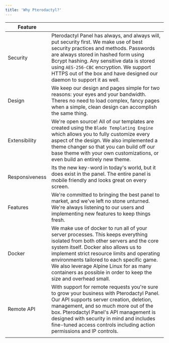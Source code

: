 ```yaml
---
title: 'Why Pterodactyl?'
---
```


|Feature ||
|-|-|
|Security|Pterodactyl Panel has always, and always will, put security first. We make use of best security practices and methods. Passwords are always stored in hashed form using Bcrypt hashing. Any sensitive data is stored using `AES-256-CBC` encryption. We support HTTPS out of the box and have designed our daemon to support it as well.|
|Design|We keep our design and pages simple for two reasons: your eyes and your bandwidth. Theres no need to load complex, fancy pages when a simple, clean design can accomplish the same thing.|
|Extensibility|We're open source! All of our templates are created using the `Blade Templating Engine` which allows you to fully customize every aspect of the design. We also implemented a theme changer so that you can build off our base theme with your own customizations, or even build an entirely new theme.|
|Responsiveness|Its the new key-word in today's world, but it does exist in the panel. The entire panel is mobile friendly and looks great on every screen.|
|Features|We're committed to bringing the best panel to market, and we've left no stone unturned. We're always listening to our users and implementing new features to keep things fresh.|
|Docker|We make use of docker to run all of your server processes. This keeps everything isolated from both other servers and the core system itself. Docker also allows us to implement strict resource limits and operating environments tailored to each specific game. We also leverage Alpine Linux for as many containers as possible in order to keep the size and overhead small.|
|Remote API|With support for remote requests you're sure to grow your business with Pterodactyl Panel. Our API supports server creation, deletion, management, and so much more out of the box. Pterodactyl Panel's API management is designed with security in mind and includes fine-tuned access controls including action permissions and IP controls.|
|||